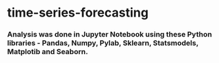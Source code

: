 # time-series-forecasting

### Analysis was done in Jupyter Notebook using these Python libraries - Pandas, Numpy, Pylab, Sklearn, Statsmodels, Matplotib and Seaborn.
